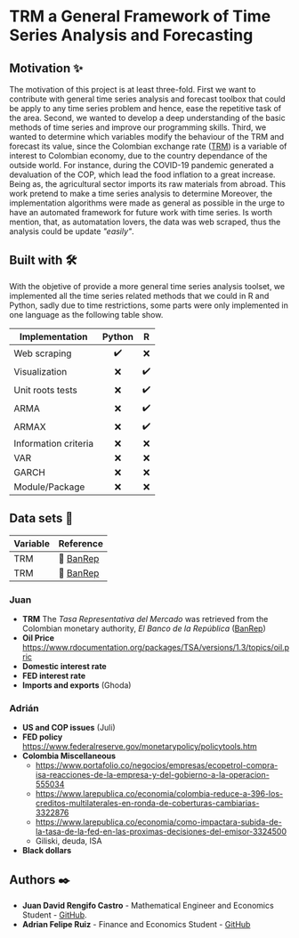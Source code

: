 # TRM a General Framework of Time Series Analysis and Forecasting

## Motivation ✨
The motivation of this project is at least three-fold. First we want to contribute with general time series analysis and forecast toolbox that could be apply to any time series problem and hence, ease the repetitive task of the area. Second, we wanted to develop a deep understanding of the basic methods of time series and improve our programming skills. Third, we wanted to determine which variables modify the behaviour of the TRM and forecast its value, since the Colombian exchange rate ([TRM](https://www.banrep.gov.co/es/estadisticas/trm)) is a variable of interest to Colombian economy, due to the country dependance of the outside world. For instance, during the COVID-19 pandemic generated a devaluation of the COP, which lead the food inflation to a great increase. Being as, the agricultural sector imports its raw materials from abroad. This work pretend to make a time series analysis to determine 
Moreover, the implementation algorithms were made as general as possible in the urge to have an automated framework for future work with time series. Is worth mention, that, as automatation lovers, the data was web scraped, thus the analysis could be update *"easily"*.

## Built with 🛠️
With the objetive of provide a more general time series analysis toolset, we implemented all the time series related methods that we could in R and Python, sadly due to time restrictions, some parts were only implemented in one language as the following table show.


|   Implementation     | Python | R |
| -------------------- | :----: | :-:|
| Web scraping         |   ✔️  | ❌ |
| Visualization        |   ❌  | ✔️ |
| Unit roots tests     |   ❌  | ✔️ |
| ARMA                 |   ❌  | ✔️ |
| ARMAX                |   ❌  | ✔️ |
| Information criteria |   ❌  | ❌ |
| VAR                  |   ❌  | ❌ |
| GARCH                |   ❌  | ❌ |
| Module/Package       |   ❌  | ❌ |

## Data sets 💽
| Variable | Reference |
| -------- | --------- |
| TRM      | 🏦 [BanRep](https://www.banrep.gov.co/en/node/50244)|
| TRM      | 🏦 [BanRep](https://www.banrep.gov.co/en/node/50244)|

### Juan
* **TRM** The *Tasa Representativa del Mercado* was retrieved from the Colombian monetary authority, *El Banco de la República* ([BanRep](https://www.banrep.gov.co/en/node/50244))
* **Oil Price** https://www.rdocumentation.org/packages/TSA/versions/1.3/topics/oil.pric
* **Domestic interest rate**
* **FED interest rate**
* **Imports and exports** (Ghoda)

### Adrián
* **US and COP issues** (Juli)
* **FED policy** https://www.federalreserve.gov/monetarypolicy/policytools.htm
* **Colombia Miscellaneous**
   * https://www.portafolio.co/negocios/empresas/ecopetrol-compra-isa-reacciones-de-la-empresa-y-del-gobierno-a-la-operacion-555034
   * https://www.larepublica.co/economia/colombia-reduce-a-396-los-creditos-multilaterales-en-ronda-de-coberturas-cambiarias-3322876
   * https://www.larepublica.co/economia/como-impactara-subida-de-la-tasa-de-la-fed-en-las-proximas-decisiones-del-emisor-3324500
   * Giliski, deuda, ISA
* **Black dollars**

## Authors ✒️
- **Juan David Rengifo Castro** - Mathematical Engineer and Economics Student - [GitHub](https://github.com/jdrengifoc).
- **Adrian Felipe Ruiz** - Finance and Economics Student - [GitHub](https://github.com/Afelipe-Ruiz)

